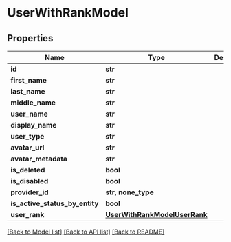 # UserWithRankModel


## Properties
Name | Type | Description | Notes
------------ | ------------- | ------------- | -------------
**id** | **str** |  | [optional] 
**first_name** | **str** |  | [optional] 
**last_name** | **str** |  | [optional] 
**middle_name** | **str** |  | [optional] 
**user_name** | **str** |  | [optional] 
**display_name** | **str** |  | [optional] 
**user_type** | **str** |  | [optional] 
**avatar_url** | **str** |  | [optional] 
**avatar_metadata** | **str** |  | [optional] 
**is_deleted** | **bool** |  | [optional] 
**is_disabled** | **bool** |  | [optional] 
**provider_id** | **str, none_type** |  | [optional] 
**is_active_status_by_entity** | **bool** |  | [optional] 
**user_rank** | [**UserWithRankModelUserRank**](UserWithRankModelUserRank.md) |  | [optional] 

[[Back to Model list]](../README.md#documentation-for-models) [[Back to API list]](../README.md#documentation-for-api-endpoints) [[Back to README]](../README.md)


